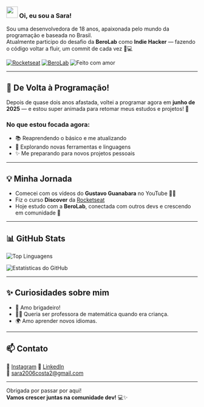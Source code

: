 ### <img src="https://raw.githubusercontent.com/MartinHeinz/MartinHeinz/master/wave.gif" width="30px"> Oi, eu sou a Sara!

Sou uma desenvolvedora de 18 anos, apaixonada pelo mundo da programação e baseada no Brasil.  
Atualmente participo do desafio da **BeroLab** como **Indie Hacker** — fazendo o código voltar a fluir, um commit de cada vez 🧠💻

[![Rocketseat](https://img.shields.io/badge/Rocketseat-Discover-6633cc?style=for-the-badge&logo=rocket)](https://www.rocketseat.com.br/discover)
[![BeroLab](https://img.shields.io/badge/BeroLab-Indie_Hacker-blueviolet?style=for-the-badge)](https://www.bero.land/berolab/) 
![Feito com amor](https://img.shields.io/badge/feito%20com-%E2%9D%A4-red?style=for-the-badge)

---

## 🔁 De Volta à Programação!

Depois de quase dois anos afastada, voltei a programar agora em **junho de 2025** — e estou super animada para retomar meus estudos e projetos! 💪

### No que estou focada agora:
- 📚 Reaprendendo o básico e me atualizando  
- 🧪 Explorando novas ferramentas e linguagens  
- ✨ Me preparando para novos projetos pessoais  

---

## 💡 Minha Jornada

- Comecei com os vídeos do **Gustavo Guanabara** no YouTube 👨‍🏫  
- Fiz o curso **Discover** da [Rocketseat](https://www.rocketseat.com.br/discover)  
- Hoje estudo com a **BeroLab**, conectada com outros devs e crescendo em comunidade 🤝

---

## 📊 GitHub Stats

![Top Linguagens](https://github-readme-stats.vercel.app/api/top-langs/?username=sarahmax0&layout=compact&theme=dark)

![Estatísticas do GitHub](https://github-readme-stats.vercel.app/api?username=sarahmax0&show_icons=true&theme=dark)

---

## ✨ Curiosidades sobre mim

- 🍫 Amo brigadeiro!
- 👩‍🏫 Queria ser professora de matemática quando era criança.
- 🌍 Amo aprender novos idiomas.

---

## 📫 Contato

📸 [Instagram](https://www.instagram.com/_.saracsg._/)
💼 [LinkedIn](https://www.linkedin.com/in/sara-costa-013854282/)  
📧 sara2006costa2@gmail.com  

---

Obrigada por passar por aqui!  
**Vamos crescer juntas na comunidade dev!** 💻✨
